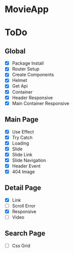 # MovieApp

# ToDo

## Global

- [x] Package Install
- [x] Router Setup
- [x] Create Components
- [x] Helmet
- [x] Get Api
- [x] Container
- [x] Header Responsive
- [x] Main Container Responsive

## Main Page

- [x] Use Effect
- [x] Try Catch
- [x] Loading
- [x] Slide
- [x] Slide Link
- [x] Slide Navigation
- [x] Header Event
- [x] 404 Image

## Detail Page

- [x] Link
- [ ] Scroll Error
- [x] Responsive
- [ ] Video

## Search Page

- [ ] Css Grid
